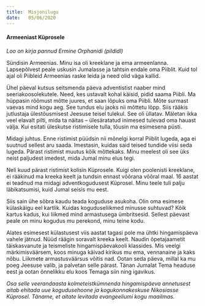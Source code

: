 ```yaml
---
title:  Misjonilugu
date:   05/06/2020
---
```


#### Armeeniast Küprosele

_Loo on kirja pannud Ermine Orphanidi (pildidl)_

Sündisin Armeenias. Minu isa oli kreeklane ja ema armeenlanna. Lapsepõlvest peale uskusin Jumalasse ja tahtsin endale oma Piiblit. Kuid tol ajal oli Piibleid Armeenias raske leida ja need olid väga kallid.

Ühel päeval kutsus seitsmenda päeva adventistist naaber mind seeriakoosolekutele. Need, kes ustavalt kohal käisid, pidid saama Piibli. Ma hüppasin rõõmust mõtte juures, et saan lõpuks oma Piibli. Mõte surmast vaevas mind kogu aeg. See tundus elu jaoks nii mõttetu lõpp. Siis rääkis jutlustaja ülestõusmisest Jeesuse teisel tulekul. See oli üllatav. Mäletan ikka veel elavalt pilti, mida ta näitas – ülesäratatud inimesed tulevad oma hauast välja. Kui esitati üleskutse ristimisele tulla, tõusin ma esimesena püsti.

Midagi juhtus. Enne ristimist püüdsin nii mõnelgi korral Piiblit lugeda, aga ei suutnud sellest aru saada. Imestasin, kuidas said teised tundide viisi seda lugeda. Pärast ristimist muutus kõik mõttekaks. Minu meelest oli see üks neist paljudest imedest, mida Jumal minu elus tegi.

Neli kuud pärast ristimist kolisin Küprosele. Kuigi olen poolenisti kreeklane, ei rääkinud ma kreeka keelt ja tundsin ennast võõrana võõral maal. 16 aastat ei teadnud ma midagi adventkogudusest Küprosel. Minu teele tuli palju läbikatsumisi, kuid Jumal seisis mu eest.

Siis sain ühe sõbra kaudu teada koguduse asukoha. Olin oma esimese külaskäigu eel kartlik. Kuidas koguduseliikmed minusse suhtuvad? Kõik kartus kadus, kui liikmed mind armastusega ümbritsesid. Sellest päevast peale on minu kogudus mu perekond, minu teine kodu.

Alates esimesest külastusest viis aastat tagasi pole ma ühtki hingamispäeva vahele jätnud. Nüüd räägin soravalt kreeka keelt. Naudin õpetajaametit täiskasvanute ja teismeliste hingamispäevakooli klassides. Mis veelgi märkimisväärsem, koos minuga käivad kirikus mu ema, vennanaine ja kaks nõbu. Liikmete armastusväärsus võitis nad. Ootan seda päeva, millal ka mu poeg Jeesuse valib, ja palvetan selle pärast. Tänan Jumalat Tema headuse eest ja ootan õnnelikku elu koos Temaga siin ning igavikus.

_Osa selle veerandaasta kolmeteistkümnenda hingamispäeva annetusest aitab ehitada uue kogudusehoone ja kogukonnakeskuse Nikosiasse Küprosel. Täname, et aitate levitada evangeeliumi kogu maailmas._
